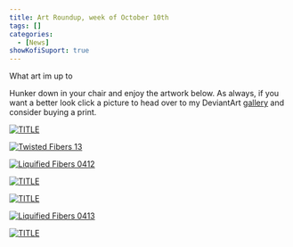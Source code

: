 ```yaml
---
title: Art Roundup, week of October 10th
tags: []
categories:
  - [News]
showKofiSuport: true
---
```

What art im up to<!-- more -->

Hunker down in your chair and enjoy the artwork below. As always, if you want a better look click a picture to head over to my DeviantArt [gallery](https://www.deviantart.com/stevenmeehan/gallery/all) and consider buying a print.

<div class="center">

[![TITLE](IMAGE-LINK "TITLE")](PAGE-URL)

</div>

<div class="center">

[![Twisted Fibers 13](IMAGE-LINK "Twisted Fibers 13")](PAGE-URL)

</div>

<div class="center">

[![Liquified Fibers 0412](IMAGE-LINK "Liquified Fibers 0412")](PAGE-URL)

</div>

<div class="center">

[![TITLE](IMAGE-LINK "TITLE")](PAGE-URL)

</div>

<div class="center">

[![TITLE](IMAGE-LINK "TITLE")](PAGE-URL)

</div>

<div class="center">

[![Liquified Fibers 0413](IMAGE-LINK "Liquified Fibers 0413")](PAGE-URL)

</div>

<div class="center">

[![TITLE](IMAGE-LINK "TITLE")](PAGE-URL)

</div>